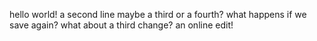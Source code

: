 hello world!
a second line
maybe a third
or a fourth?
what happens if we save again?
what about a third change?
an online edit!

